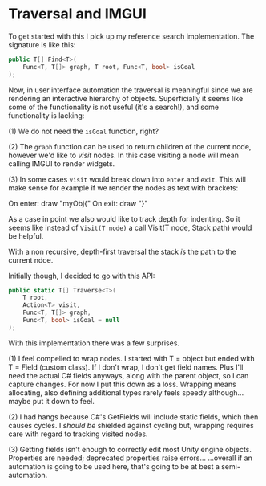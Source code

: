 # Traversal and IMGUI

To get started with this I pick up my reference search implementation. The signature is like this:

```cs
public T[] Find<T>(
    Func<T, T[]> graph, T root, Func<T, bool> isGoal
);
```

Now, in user interface automation the traversal is meaningful since we are rendering an interactive hierarchy of objects. Superficially it seems like some of the functionality is not useful (it's a search!), and some functionality is lacking:

(1) We do not need the `isGoal` function, right?

(2) The `graph` function can be used to return children of the current node, however we'd like to *visit* nodes. In this case visiting a node will mean calling IMGUI to render widgets.

(3) In some cases `visit` would break down into `enter` and `exit`. This will make sense for example if we render the nodes as text with brackets:

On enter: draw "myObj{"
On exit:  draw "}"

As a case in point we also would like to track depth for indenting. So it seems like instead of `Visit(T node)` a call Visit(T node, Stack<T> path) would be helpful.

With a non recursive, depth-first traversal the stack *is* the path to the current ndoe.

Initially though, I decided to go with this API:

```cs
public static T[] Traverse<T>(
    T root,
    Action<T> visit,
    Func<T, T[]> graph,
    Func<T, bool> isGoal = null
);
```

With this implementation there was a few surprises.

(1) I feel compelled to wrap nodes. I started with T = object but ended with T = Field (custom class).
If I don't wrap, I don't get field names. Plus I'll need the actual C# fields anyways, along with the parent object, so I can capture changes.
For now I put this down as a loss. Wrapping means allocating, also defining additional types rarely feels speedy although... maybe put it down to feel.

(2) I had hangs because C#'s GetFields will include static fields, which then causes cycles. I *should be* shielded against cycling but, wrapping requires care with regard to tracking visited nodes.

(3) Getting fields isn't enough to correctly edit most Unity engine objects. Properties are needed; deprecated properties raise errors... ...overall if an automation is going to be used here, that's going to be at best a semi-automation.
